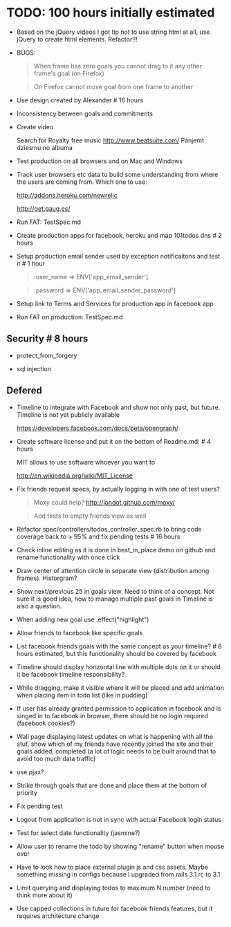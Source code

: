 # TODO: 100 hours initially estimated

*   Based on the jQuery videos I got tip not to use string html at all, use jQuery to create html elements. Refactor!!!

*   BUGS:

    > When frame has zero goals you cannot drag to it any other frame's goal (on Firefox)
    
    > On Firefox cannot move goal from one frame to another

*   Use design created by Alexander # 16 hours

*   Inconsistency between goals and commitments

*   Create video

    Search for Royalty free music
    http://www.beatsuite.com/
    Panjemt dziesmu no albuma

*   Test production on all browsers and on Mac and Windows

*   Track user browsers etc data to build some understanding from where the users are coming from. Which one to use:

    http://addons.heroku.com/newrelic

    http://get.gaug.es/

*   Run FAT: TestSpec.md
 
*   Create production apps for facebook, heroku and map 101todos dns # 2 hours

*   Setup production email sender used by exception notificaitons and test it # 1 hour
    
    >:user_name            => ENV['app_email_sender']
    
    >:password             => ENV['app_email_sender_password']
    
*   Setup link to Terms and Services for production app in facebook app

*   Run FAT on production: TestSpec.md
    
## Security # 8 hours

*   protect_from_forgery

*   sql injection

## Defered

*   Timeline to integrate with Facebook and show not only past, but future. Timeline is not yet publicly available 

    https://developers.facebook.com/docs/beta/opengraph/

*   Create software license and put it on the bottom of Readme.md: # 4 hours

    MIT allows to use software whoever you want to

    http://en.wikipedia.org/wiki/MIT_License

*   Fix friends request specs, by actually logging in with one of test users?
    
    >Moxy could help? http://jondot.github.com/moxy/
    
    >Add tests to empty friends view as well

*   Refactor spec/controllers/todos_controller_spec.rb to bring code coverage back to > 95% and fix pending tests # 16 hours 

*   Check inline editing as it is done in best_in_place demo on github and rename functionality with once click

*   Draw center of attention circle in separate view (distribution among frames). Historgram?

*   Show next/previous 25 in goals view. Need to think of a concept. Not sure it is good idea, how to manage multiple past goals in Timeline is also a question.

*   When adding new goal use .effect("highlight")

*   Allow friends to facebook like specific goals

*   List facebook friends goals with the same concept as your timeline? # 8 hours estimated, but this functionality should be covered by facebook

*   Timeline should display horizontal line with multiple dots on it or should it be facebook timeline responsibility?

*   While dragging, make it visible where it will be placed and add animation when placing item in todo list (like in pudding)

*   If user has already granted permission to application in facebook and is singed in to facebook in browser, there should be no login required (facebook cookies?)

*   Wall page displaying latest updates on what is happening with all the stuf, show which of my friends have recently joined the site and their goals added, completed (a lot of logic needs to be built around that to avoid too much data traffic)

*   use pjax?

*   Strike through goals that are done and place them at the bottom of priority

*   Fix pending test

*   Logout from application is not in sync with actual Facebook login status

*   Test for select date functionality (jasmine?)

*   Allow user to rename the todo by showing "rename" button when mouse over

*   Have to look how to place external plugin js and css assets. Maybe something missing in configs because I upgraded from rails 3.1.rc to 3.1

*   Limit querying and displaying todos to maximum N number (need to think more about it)

*   Use capped collections in future for facebook friends features, but it requires architecture change
